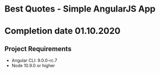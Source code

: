 # Best Quotes - Simple AngularJS App
  
# Completion date 01.10.2020

## Project Requirements
- Angular CLI: 9.0.0-rc.7
- Node 10.9.0 or higher 



